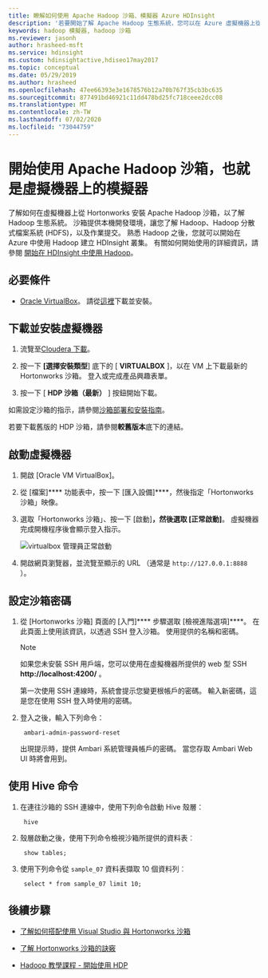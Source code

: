 ```yaml
---
title: 瞭解如何使用 Apache Hadoop 沙箱、模擬器 Azure HDInsight
description: '若要開始了解 Apache Hadoop 生態系統，您可以在 Azure 虛擬機器上從 Hortonworks 設定 Hadoop 沙箱。 '
keywords: hadoop 模擬器, hadoop 沙箱
ms.reviewer: jasonh
author: hrasheed-msft
ms.service: hdinsight
ms.custom: hdinsightactive,hdiseo17may2017
ms.topic: conceptual
ms.date: 05/29/2019
ms.author: hrasheed
ms.openlocfilehash: 47ee66393e3e1678576b12a70b767f35cb3bc635
ms.sourcegitcommit: 877491bd46921c11dd478bd25fc718ceee2dcc08
ms.translationtype: MT
ms.contentlocale: zh-TW
ms.lasthandoff: 07/02/2020
ms.locfileid: "73044759"
---
```

# <a name="get-started-with-an-apache-hadoop-sandbox-an-emulator-on-a-virtual-machine"></a>開始使用 Apache Hadoop 沙箱，也就是虛擬機器上的模擬器

了解如何在虛擬機器上從 Hortonworks 安裝 Apache Hadoop 沙箱，以了解 Hadoop 生態系統。 沙箱提供本機開發環境，讓您了解 Hadoop、Hadoop 分散式檔案系統 (HDFS)，以及作業提交。 熟悉 Hadoop 之後，您就可以開始在 Azure 中使用 Hadoop 建立 HDInsight 叢集。 有關如何開始使用的詳細資訊，請參閱 [開始在 HDInsight 中使用 Hadoop](apache-hadoop-linux-tutorial-get-started.md)。

## <a name="prerequisites"></a>必要條件

* [Oracle VirtualBox](https://www.virtualbox.org/)。 請從[這裡](https://www.virtualbox.org/wiki/Downloads)下載並安裝。

## <a name="download-and-install-the-virtual-machine"></a>下載並安裝虛擬機器

1. 流覽至[Cloudera 下載](https://www.cloudera.com/downloads/hortonworks-sandbox/hdp.html)。

1. 按一下 **[選擇安裝類型**] 底下的 [ **VIRTUALBOX** ]，以在 VM 上下載最新的 Hortonworks 沙箱。 登入或完成產品興趣表單。

1. 按一下 [ **HDP 沙箱（最新）** ] 按鈕開始下載。

如需設定沙箱的指示，請參閱[沙箱部署和安裝指南](https://hortonworks.com/tutorial/sandbox-deployment-and-install-guide/section/1/)。

若要下載舊版的 HDP 沙箱，請參閱**較舊版本**底下的連結。

## <a name="start-the-virtual-machine"></a>啟動虛擬機器

1. 開啟 [Oracle VM VirtualBox]。
1. 從 [檔案]**** 功能表中，按一下 [匯入設備]****，然後指定「Hortonworks 沙箱」映像。
1. 選取「Hortonworks 沙箱」、按一下 [啟動]****，然後選取 [正常啟動]****。 虛擬機器完成開機程序後會顯示登入指示。

    ![virtualbox 管理員正常啟動](./media/apache-hadoop-emulator-get-started/virtualbox-normal-start.png)

1. 開啟網頁瀏覽器，並流覽至顯示的 URL （通常是 `http://127.0.0.1:8888` ）。

## <a name="set-sandbox-passwords"></a>設定沙箱密碼

1. 從 [Hortonworks 沙箱] 頁面的 [入門]**** 步驟選取 [檢視進階選項]****。 在此頁面上使用該資訊，以透過 SSH 登入沙箱。 使用提供的名稱和密碼。

   > [!NOTE]
   > 如果您未安裝 SSH 用戶端，您可以使用在虛擬機器所提供的 web 型 SSH **http://localhost:4200/** 。

    第一次使用 SSH 連線時，系統會提示您變更根帳戶的密碼。 輸入新密碼，這是您在使用 SSH 登入時使用的密碼。

2. 登入之後，輸入下列命令：

        ambari-admin-password-reset

    出現提示時，提供 Ambari 系統管理員帳戶的密碼。 當您存取 Ambari Web UI 時將會用到。

## <a name="use-hive-commands"></a>使用 Hive 命令

1. 在連往沙箱的 SSH 連線中，使用下列命令啟動 Hive 殼層：

        hive
2. 殼層啟動之後，使用下列命令檢視沙箱所提供的資料表︰

        show tables;
3. 使用下列命令從 `sample_07` 資料表擷取 10 個資料列︰

        select * from sample_07 limit 10;

## <a name="next-steps"></a>後續步驟

* [了解如何搭配使用 Visual Studio 與 Hortonworks 沙箱](../hdinsight-hadoop-emulator-visual-studio.md)

* [了解 Hortonworks 沙箱的訣竅](https://hortonworks.com/hadoop-tutorial/learning-the-ropes-of-the-hortonworks-sandbox/)

* [Hadoop 教學課程 - 開始使用 HDP](https://hortonworks.com/hadoop-tutorial/hello-world-an-introduction-to-hadoop-hcatalog-hive-and-pig/)
